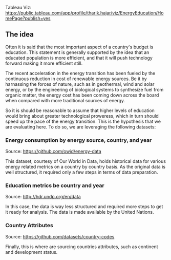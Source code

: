 Tableau Viz: https://public.tableau.com/app/profile/tharik.hajar/viz/EnergyEducation/HomePage?publish=yes

## The idea

Often it is said that the most important aspect of a country's budget is education. This statement is generally supported by the idea that an educated population is more efficient, and that it will push technology forward making it more efficient still. 

The recent acceleration in the energy transition has been fueled by the continuous reduction in cost of renewable energy sources. Be it by harnassing the forces of nature, such as in geothermal, wind and solar energy, or by the engineering of biological systems to synthesize fuel from organic matter, the energy cost has been coming down across the board when compared with more traditional sources of energy. 

So it is should be reasonable to assume that higher levels of education would bring about greater technological proweress, which in turn should speed up the pace of the energy transition. This is the hypothesis that we are evaluating here. To do so, we are leveraging the following datasets:

### Energy consumption by energy source, country, and year 

Source: https://github.com/owid/energy-data

This dataset, courtesy of Our World in Data, holds historical data for various energy related metrics on a country by country basis. As the original data is well structured, it required only a few steps in terms of data preparation. 

### Education metrics be country and year 

Source: http://hdr.undp.org/en/data

In this case, the data is way less structured and required more steps to get it ready for analysis. The data is made available by the United Nations.

### Country Attributes 

Source: https://github.com/datasets/country-codes

Finally, this is where are sourcing countries attributes, such as continent and development status.




